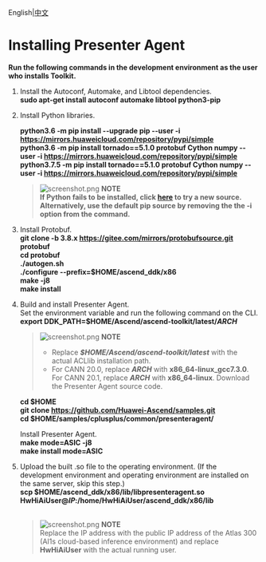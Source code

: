 English|[中文](README_300_CN.md)
# Installing Presenter Agent
 **Run the following commands in the development environment as the user who installs Toolkit.** 

1. Install the Autoconf, Automake, and Libtool dependencies.  
    **sudo apt-get install autoconf automake libtool python3-pip**
2. Install Python libraries.  

    **python3.6 -m pip install --upgrade pip --user -i https://mirrors.huaweicloud.com/repository/pypi/simple**    
    **python3.6 -m pip install tornado==5.1.0 protobuf Cython numpy --user -i https://mirrors.huaweicloud.com/repository/pypi/simple**  
    **python3.7.5 -m pip install tornado==5.1.0 protobuf Cython numpy --user -i https://mirrors.huaweicloud.com/repository/pypi/simple**

    >![](https://images.gitee.com/uploads/images/2020/1130/162342_1d7d35d7_7401379.png "screenshot.png") **NOTE**  
    >**If Python fails to be installed, click [here](https://bbs.huaweicloud.com/forum/thread-97632-1-1.html) to try a new source. Alternatively, use the default pip source by removing the the -i option from the command.**  
3. Install Protobuf.  
    **git clone -b 3.8.x https://gitee.com/mirrors/protobufsource.git protobuf**  
    **cd protobuf**  
    **./autogen.sh**  
    **./configure --prefix=$HOME/ascend_ddk/x86**  
    **make -j8**  
    **make install**     

4. Build and install Presenter Agent.    
    Set the environment variable and run the following command on the CLI.  
    **export DDK_PATH=$HOME/Ascend/ascend-toolkit/latest/_ARCH_**   
    >![](https://images.gitee.com/uploads/images/2020/1130/162342_1d7d35d7_7401379.png "screenshot.png") **NOTE**   
    >- Replace ***$HOME/Ascend/ascend-toolkit/latest*** with the actual ACLlib installation path.   
    >- For CANN 20.0, replace ***ARCH*** with **x86_64-linux_gcc7.3.0**. For CANN 20.1, replace ***ARCH*** with **x86_64-linux**.
    Download the Presenter Agent source code.  
     
     **cd $HOME**   
     **git clone https://github.com/Huawei-Ascend/samples.git**   
     **cd $HOME/samples/cplusplus/common/presenteragent/** 

    Install Presenter Agent.     
    **make mode=ASIC -j8**   
    **make install mode=ASIC** 

 5. Upload the built .so file to the operating environment. (If the development environment and operating environment are installed on the same server, skip this step.)  
     **scp $HOME/ascend_ddk/x86/lib/libpresenteragent.so  HwHiAiUser@_IP_:/home/HwHiAiUser/ascend_ddk/x86/lib**     
     ​    
     >![](https://images.gitee.com/uploads/images/2020/1130/162342_1d7d35d7_7401379.png "screenshot.png") **NOTE**  
     >Replace the IP address with the public IP address of the Atlas 300 (AI1s cloud-based inference environment) and replace **HwHiAiUser** with the actual running user.





